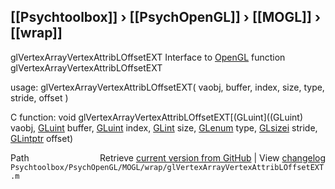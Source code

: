 ## [[Psychtoolbox]] &#8250; [[PsychOpenGL]] &#8250; [[MOGL]] &#8250; [[wrap]]

glVertexArrayVertexAttribLOffsetEXT  Interface to [OpenGL](OpenGL) function glVertexArrayVertexAttribLOffsetEXT  
  
usage:  glVertexArrayVertexAttribLOffsetEXT( vaobj, buffer, index, size, type, stride, offset )  
  
C function:  void glVertexArrayVertexAttribLOffsetEXT[(GLuint]((GLuint) vaobj, [GLuint](GLuint) buffer, [GLuint](GLuint) index, [GLint](GLint) size, [GLenum](GLenum) type, [GLsizei](GLsizei) stride, [GLintptr](GLintptr) offset)  




<div class="code_header" style="text-align:right;">
  <span style="float:left;">Path&nbsp;&nbsp;</span> <span class="counter">Retrieve <a href=
  "https://raw.github.com/Psychtoolbox-3/Psychtoolbox-3/beta/Psychtoolbox/PsychOpenGL/MOGL/wrap/glVertexArrayVertexAttribLOffsetEXT.m">current version from GitHub</a> | View <a href=
  "https://github.com/Psychtoolbox-3/Psychtoolbox-3/commits/beta/Psychtoolbox/PsychOpenGL/MOGL/wrap/glVertexArrayVertexAttribLOffsetEXT.m">changelog</a></span>
</div>
<div class="code">
  <code>Psychtoolbox/PsychOpenGL/MOGL/wrap/glVertexArrayVertexAttribLOffsetEXT.m</code>
</div>

